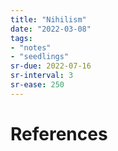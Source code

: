 ```yaml
---
title: "Nihilism"
date: "2022-03-08"
tags:
- "notes"
- "seedlings"
sr-due: 2022-07-16
sr-interval: 3
sr-ease: 250
---
```




# References
